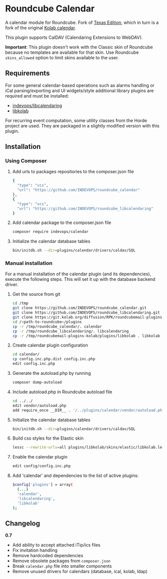 # Roundcube Calendar

A calendar module for Roundcube. Fork of [Texas Edition](https://github.com/texxasrulez/caldav_calendar_te), which in turn is a fork of the original [Kolab calendar](https://git.kolab.org/diffusion/RPK/browse/master/plugins/calendar).

This plugin supports CalDAV (Calendaring Extensions to WebDAV).

**Important**: This plugin doesn't work with the Classic skin of Roundcube because no templates are available for that skin. Use Roundcube `skins_allowed` option to limit skins available to the user.

## Requirements

For some general calendar-based operations such as alarms handling or iCal parsing/exporting and UI widgets/style additional library plugins are required and must be installed:

* [indevops/libcalendaring](https://github.com/INDEVOPS/roundcube_libcalendaring)
* [libkolab](https://git.kolab.org/diffusion/RPK/)

For recurring event computation, some utility classes from the Horde project are used. They are packaged in a slightly modified version with this plugin.

## Installation

### Using Composer

1. Add urls to packages repositories to the composer.json file
    ```bash
    {
      "type": "vcs",
      "url": "https://github.com/INDEVOPS/roundcube_calendar"
    },
    {
      "type": "vcs",
      "url": "https://github.com/INDEVOPS/roundcube_libcalendaring"
    }
    ```
1. Add calendar package to the composer.json file
    ```bash
    composer require indevops/calendar
    ```
1. Initialize the calendar database tables
    ```bash
    bin/initdb.sh --dir=plugins/calendar/drivers/caldav/SQL
    ```

### Manual installation

For a manual installation of the calendar plugin (and its dependencies),
execute the following steps. This will set it up with the database backend
driver.

1. Get the source from git
    ```bash
    cd /tmp
    git clone https://github.com/INDEVOPS/roundcube_calendar.git
    git clone https://github.com/INDEVOPS/roundcube_libcalendaring.git
    git clone https://git.kolab.org/diffusion/RPK/roundcubemail-plugins-kolab.git
    cd /<path-to-roundcube>/plugins
    cp -r /tmp/roundcube_calendar/. calendar
    cp -r /tmp/roundcube_libcalendaring/. libcalendaring
    cp -r /tmp/roundcubemail-plugins-kolab/plugins/libkolab . libkolab
    ```
1. Create calendar plugin configuration
    ```bash
    cd calendar/
    cp config.inc.php.dist config.inc.php
    edit config.inc.php
    ```
1. Generate the autoload.php by running
    ```bash
    composer dump-autoload
    ```
1. Include autoload.php in Roundcube autoload file
    ```bash
    cd ../../
    edit vendor/autoload.php
    add require_once __DIR__ . '/../plugins/calendar/vendor/autoload.php';
    ```
1. Initialize the calendar database tables
    ```bash
    bin/initdb.sh --dir=plugins/calendar/drivers/caldav/SQL
    ```
1. Build css styles for the Elastic skin
    ```bash
    lessc --rewrite-urls=all plugins/libkolab/skins/elastic/libkolab.less > plugins/libkolab/skins/elastic/libkolab.min.css
    ```
1. Enable the calendar plugin
    ```bash
    edit config/config.inc.php
    ```
1. Add 'calendar' and dependencies to the list of active plugins:
    ```bash
    $config['plugins'] = array(
      (...)
      'calendar',
      'libcalendaring',
      'libkolab'
    );
    ```

## Changelog

**0.7**
* Add ability to accept attached iTip/ics files
* Fix invitation handling
* Remove hardcoded dependencies
* Remove obsolete packages from `composer.json`
* Break `calendar.php` file into smaller components
* Remove unused drivers for calendars (database, ical, kolab, ldap)
